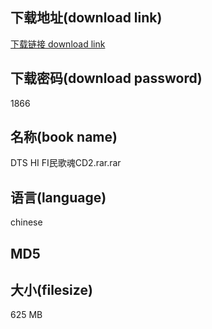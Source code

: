 ## 下载地址(download link)
[下载链接 download link](https://tutu365.netlify.app/?s=DTS+HI+FI%E6%B0%91%E6%AD%8C%E9%AD%82CD2.rar)

## 下载密码(download password)
1866

## 名称(book name)
DTS HI FI民歌魂CD2.rar.rar

## 语言(language)
chinese

## MD5


## 大小(filesize)
625 MB
